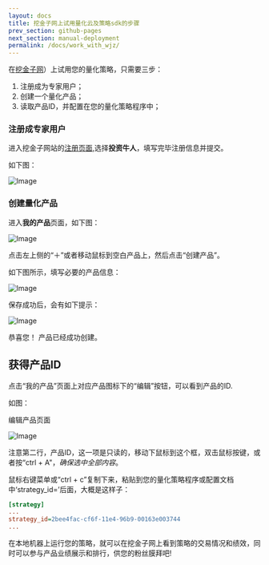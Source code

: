 ```yaml
---
layout: docs
title: 挖金子网上试用量化云及策略sdk的步骤
prev_section: github-pages
next_section: manual-deployment
permalink: /docs/work_with_wjz/
---
```


在[挖金子网](http://www.wajinzi.me/)）上试用您的量化策略，只需要三步：

1. 注册成为专家用户；
2. 创建一个量化产品；
3. 读取产品ID，并配置在您的量化策略程序中；

### 注册成专家用户
进入挖金子网站的[注册页面](http://www.wajinzi.me/register_select/),选择**投资牛人**，填写完毕注册信息并提交。

如下图：

![Image]({{site.baseurl}}/images/docs/wjz/register_expert.png)

### 创建量化产品

进入**我的产品**页面，如下图：

![Image]({{site.baseurl}}/images/docs/wjz/create_prod1.png)

点击左上侧的“＋”或者移动鼠标到空白产品上，然后点击“创建产品”。

如下图所示，填写必要的产品信息：

![Image]({{site.baseurl}}/images/docs/wjz/create_prod2.png)

保存成功后，会有如下提示：

![Image]({{site.baseurl}}/images/docs/wjz/create_success.png)

恭喜您！ 产品已经成功创建。

## 获得产品ID

点击“我的产品”页面上对应产品图标下的“编辑”按钮，可以看到产品的ID.

如图：

编辑产品页面

![Image]({{site.baseurl}}/images/docs/wjz/edit_prod.png)

注意第二行，产品ID，这一项是只读的，移动下鼠标到这个框，双击鼠标按键，或者按“ctrl + A"，*确保选中全部内容*。
 
鼠标右键菜单或“ctrl + c”复制下来，粘贴到您的量化策略程序或配置文档中‘strategy_id=’后面，大概是这样子：

```ini
[strategy]
...
strategy_id=2bee4fac-cf6f-11e4-96b9-00163e003744
...
```

在本地机器上运行您的策略，就可以在挖金子网上看到策略的交易情况和绩效，同时可以参与产品业绩展示和排行，供您的粉丝膜拜吧!

